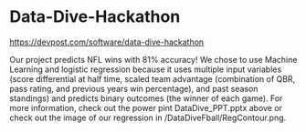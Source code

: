 # Data-Dive-Hackathon
https://devpost.com/software/data-dive-hackathon

Our project predicts NFL wins with 81% accuracy! We chose to use Machine Learning and logistic regression because it uses multiple input variables (score differential at half time, scaled team advantage (combination of QBR, pass rating, and previous years win percentage), and past season standings) and predicts binary outcomes (the winner of each game). For more information, check out the power pint DataDive_PPT.pptx above or check out the image of our regression in /DataDiveFball/RegContour.png.



